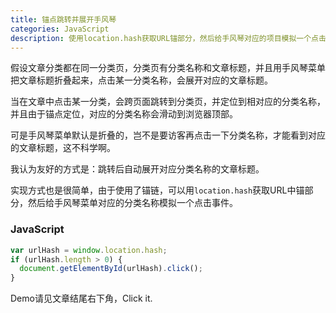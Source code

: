 ```yaml
---
title: 锚点跳转并展开手风琴
categories: JavaScript
description: 使用location.hash获取URL锚部分，然后给手风琴对应的项目模拟一个点击事件
---
```


假设文章分类都在同一分类页，分类页有分类名称和文章标题，并且用手风琴菜单把文章标题折叠起来，点击某一分类名称，会展开对应的文章标题。

当在文章中点击某一分类，会跨页面跳转到分类页，并定位到相对应的分类名称，并且由于锚点定位，对应的分类名称会滑动到浏览器顶部。

可是手风琴菜单默认是折叠的，岂不是要访客再点击一下分类名称，才能看到对应的文章标题，这不科学啊。

我认为友好的方式是：跳转后自动展开对应分类名称的文章标题。

实现方式也是很简单，由于使用了锚链，可以用`location.hash`获取URL中锚部分，然后给手风琴菜单对应的分类名称模拟一个点击事件。

### JavaScript

```javascript
var urlHash = window.location.hash;
if (urlHash.length > 0) {
  document.getElementById(urlHash).click();
}
```

<!-- more -->

Demo请见文章结尾右下角，Click it.